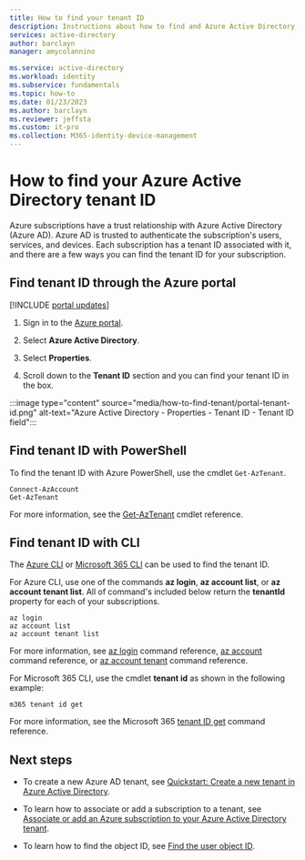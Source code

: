 ```yaml
---
title: How to find your tenant ID
description: Instructions about how to find and Azure Active Directory tenant ID to an existing Azure subscription.
services: active-directory
author: barclayn
manager: amycolannino

ms.service: active-directory
ms.workload: identity
ms.subservice: fundamentals
ms.topic: how-to
ms.date: 01/23/2023
ms.author: barclayn
ms.reviewer: jeffsta
ms.custom: it-pro
ms.collection: M365-identity-device-management
---
```


# How to find your Azure Active Directory tenant ID

Azure subscriptions have a trust relationship with Azure Active Directory (Azure AD). Azure AD is trusted to authenticate the subscription's users, services, and devices. Each subscription has a tenant ID associated with it, and there are a few ways you can find the tenant ID for your subscription.

## Find tenant ID through the Azure portal

[!INCLUDE [portal updates](~/articles/active-directory/includes/portal-update.md)]

1. Sign in to the [Azure portal](https://portal.azure.com).
 
1. Select **Azure Active Directory**.

1. Select **Properties**.

1. Scroll down to the **Tenant ID** section and you can find your tenant ID in the box.

:::image type="content" source="media/how-to-find-tenant/portal-tenant-id.png" alt-text="Azure Active Directory - Properties - Tenant ID - Tenant ID field":::

## Find tenant ID with PowerShell

To find the tenant ID with Azure PowerShell, use the cmdlet `Get-AzTenant`.

```azurepowershell-interactive
Connect-AzAccount
Get-AzTenant
```
   
For more information, see the [Get-AzTenant](/powershell/module/az.accounts/get-aztenant) cmdlet reference.


## Find tenant ID with CLI

The [Azure CLI](/cli/azure/install-azure-cli) or [Microsoft 365 CLI](https://pnp.github.io/cli-microsoft365/) can be used to find the tenant ID.

For Azure CLI, use one of the commands **az login**, **az account list**, or **az account tenant list**. All of command's included below return the **tenantId** property for each of your subscriptions.

```azurecli-interactive
az login
az account list
az account tenant list
```

For more information, see [az login](/cli/azure/reference-index#az-login) command reference, [az account](/cli/azure/account) command reference, or [az account tenant](/cli/azure/account/tenant) command reference.


For Microsoft 365 CLI, use the cmdlet **tenant id** as shown in the following example:
 
```cli
m365 tenant id get
```

For more information, see the Microsoft 365 [tenant ID get](https://pnp.github.io/cli-microsoft365/cmd/tenant/id/id-get/) command reference.


## Next steps

- To create a new Azure AD tenant, see [Quickstart: Create a new tenant in Azure Active Directory](./create-new-tenant.md).

- To learn how to associate or add a subscription to a tenant, see [Associate or add an Azure subscription to your Azure Active Directory tenant](./how-subscriptions-associated-directory.md).

- To learn how to find the object ID, see [Find the user object ID](/partner-center/find-ids-and-domain-names#find-the-user-object-id).
